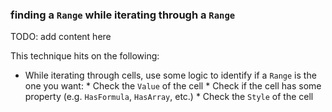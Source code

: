 ### finding a `Range` while iterating through a `Range`

TODO: add content here

This technique hits on the following:

* While iterating through cells, use some logic to identify if a `Range` is the one you want:
      * Check the `Value` of the cell
      * Check if the cell has some property (e.g. `HasFormula`, `HasArray`, etc.)
      * Check the `Style` of the cell
